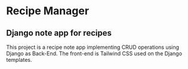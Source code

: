 # Recipe Manager
## Django note app for recipes

This project is a recipe note app implementing CRUD operations using Django as Back-End. The front-end is Tailwind CSS used on the Django templates.